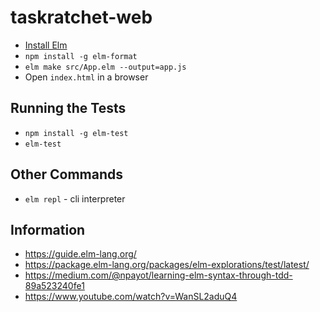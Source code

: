 # taskratchet-web

- [Install Elm](https://guide.elm-lang.org/install.html)
- `npm install -g elm-format`
- `elm make src/App.elm --output=app.js`
- Open `index.html` in a browser

## Running the Tests

- `npm install -g elm-test`
- `elm-test`

## Other Commands

- `elm repl` - cli interpreter

## Information

- https://guide.elm-lang.org/
- https://package.elm-lang.org/packages/elm-explorations/test/latest/
- https://medium.com/@npayot/learning-elm-syntax-through-tdd-89a523240fe1
- https://www.youtube.com/watch?v=WanSL2aduQ4
